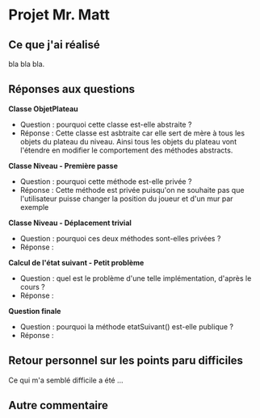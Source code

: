 # Projet Mr. Matt

  ## Ce que j'ai réalisé 
  
  bla bla bla.

  ## Réponses aux questions
  
  **Classe ObjetPlateau**
   - Question : pourquoi cette classe est-elle abstraite ?
   - Réponse : Cette classe est asbtraite car elle sert de mère à tous les objets du plateau du niveau. Ainsi tous les objets du plateau vont l'étendre en modifier le comportement des méthodes abstracts.

  **Classe Niveau - Première passe**
   - Question : pourquoi cette méthode est-elle privée ?
   - Réponse : Cette méthode est privée puisqu'on ne souhaite pas que l'utilisateur puisse changer la position du joueur et d'un mur par exemple

  **Classe Niveau - Déplacement trivial**
   - Question : pourquoi ces deux méthodes sont-elles privées ?
   - Réponse :

  **Calcul de l'état suivant -  Petit problème**
   - Question : quel est le problème d'une telle implémentation, d'après le cours ?
   - Réponse :

  **Question finale**
   - Question : pourquoi la méthode etatSuivant() est-elle publique ?
   - Réponse :

  
  ## Retour personnel sur les points paru difficiles
  
  Ce qui m'a semblé difficile a été ...
  
  ## Autre commentaire